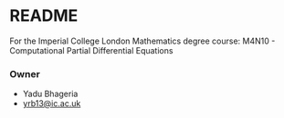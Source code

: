 # README #

For the Imperial College London Mathematics degree course: M4N10 - Computational Partial Differential Equations

### Owner ###

* Yadu Bhageria
* yrb13@ic.ac.uk